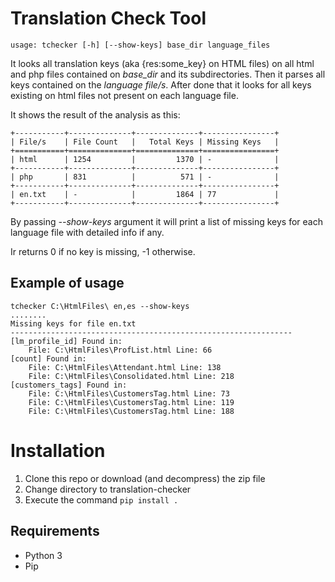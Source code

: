 # Translation Check Tool

    usage: tchecker [-h] [--show-keys] base_dir language_files

It looks all translation keys (aka {res:some_key} on HTML files) on all html and php files contained on *base_dir* and its subdirectories. Then it parses all keys contained on the *language file/s*.
After done that it looks for all keys existing on html files not present on each language file.

It shows the result of the analysis as this:

    +-----------+--------------+--------------+----------------+
    | File/s    | File Count   |   Total Keys | Missing Keys   |
    +===========+==============+==============+================+
    | html      | 1254         |         1370 | -              |
    +-----------+--------------+--------------+----------------+
    | php       | 831          |          571 | -              |
    +-----------+--------------+--------------+----------------+
    | en.txt    | -            |         1864 | 77             |
    +-----------+--------------+--------------+----------------+


By passing *--show-keys* argument it will print a list of missing keys for each language file with detailed info  if any.

Ir returns 0 if no key is missing, -1 otherwise.

## Example of usage ##

    tchecker C:\HtmlFiles\ en,es --show-keys
    ........
    Missing keys for file en.txt
    ---------------------------------------------------------------
    [lm_profile_id] Found in:
        File: C:\HtmlFiles\ProfList.html Line: 66
    [count] Found in:
        File: C:\HtmlFiles\Attendant.html Line: 138
        File: C:\HtmlFiles\Consolidated.html Line: 218
    [customers_tags] Found in:
        File: C:\HtmlFiles\CustomersTag.html Line: 73
        File: C:\HtmlFiles\CustomersTag.html Line: 119
        File: C:\HtmlFiles\CustomersTag.html Line: 188

# Installation #
1. Clone this repo or download (and decompress) the zip file
2. Change directory to translation-checker
3. Execute the command ``pip install .``

## Requirements ##
* Python 3
* Pip



